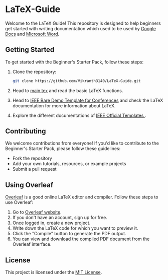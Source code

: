 # LaTeX-Guide

Welcome to the LaTeX Guide! This repository is designed to help beginners get started with writing documentation which used to be used by [Google Docs](https://www.google.com/docs/about/) and [Microsoft Word](https://www.microsoft.com/en-in/microsoft-365/word).

## Getting Started

To get started with the Beginner's Starter Pack, follow these steps:

1. Clone the repository:

    ```bash
    git clone https://github.com/Vikranth3140/LaTeX-Guide.git
    ```

2. Head to [main.tex](code-files\main.tex) and read the basic LaTeX functions.

3. Head to [IEEE Bare Demo Template for Conferences](https://www.overleaf.com/latex/templates/ieee-bare-demo-template-for-conferences/ypypvwjmvtdf) and check the LaTeX documentation for more information about LaTeX.

4. Explore the different documentations of [IEEE Official Templates
](https://www.overleaf.com/gallery/tagged/ieee-official).

## Contributing

We welcome contributions from everyone! If you'd like to contribute to the Beginner's Starter Pack, please follow these guidelines:
- Fork the repository
- Add your own tutorials, resources, or example projects
- Submit a pull request

## Using Overleaf

[Overleaf](https://www.overleaf.com/) is a good online LaTeX editor and compiler. Follow these steps to use Overleaf:
1. Go to [Overleaf website](https://www.overleaf.com/).
2. If you don't have an account, sign up for free.
3. Once logged in, create a new project.
4. Write down the LaTeX code for which  you want to preview it.
5. Click the "Compile" button to generate the PDF output.
6. You can view and download the compiled PDF document from the Overleaf interface.

## License

This project is licensed under the [MIT License](LICENSE).